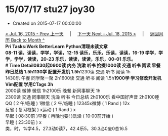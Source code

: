 # 15/07/17 stu27 joy30

* Created on 2015-07-17 00:00:00

[&lt; Jul. 16, 2015 - Prev 上一天](d16.md)     \|     [下一天 Next - Jul. 18, 2015 &gt;](d18.md)     \|     [返回月历 Back to Month ^](index.md)   
**Pri Tasks:**Work BetterLearn Python清理未读文章  
08-11 读，读读，学学，学读，12-15 读乐，乐乐，乐读，读读，16-19 学学，学学，学学，读读，20-23 乐乐，读读，读读，乐乐，00-01 乐乐。  
**\# Time Detail**0830起0900读 内务 洗漱 听书 拾掇1000读 交通 听书 阅读 早餐 昨日总结 1.5h**1130学 配置开发机 1.5h**1230读 交通 听书 阅读 1h  
1430乐 午餐 同学聚一聚 2h1600读 交通 听书 阅读 1.5h**1900学 学习修改开发机Vim配置 学用CTags 3h**  
2000读 微博 微信 1h2100乐 晚餐 新同事聊天 1h  
2300读 交通 同事聊天 洗澡 听书 今日总结 2h0100乐 看中国好声音 2h0100睡  
QQ \( 2 午/临睡 \) 1微信 \( 2 午/临睡 \) 12345x微博 \( 1 Rand \) 12x  
反省 \( 复习框架 \) x运动 \( 1 Rand \) x  
早起 \( 08:30前 \)早餐 \( 再晚也要! \)洗澡 \( 10:00前开始 \)  
早睡 \( 23:30前 \) x  
类，时，%学4.5，27.3动0读7，42.4乐5，30.3必0废0总16.5

